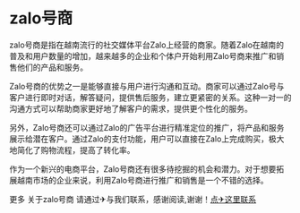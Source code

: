 # zalo号商

zalo号商是指在越南流行的社交媒体平台Zalo上经营的商家。随着Zalo在越南的普及和用户数量的增加，越来越多的企业和个体户开始利用Zalo号商来推广和销售他们的产品和服务。

Zalo号商的优势之一是能够直接与用户进行沟通和互动。商家可以通过Zalo号与客户进行即时对话，解答疑问，提供售后服务，建立更紧密的关系。这种一对一的沟通方式可以帮助商家更好地了解客户的需求，提供更个性化的服务。

另外，Zalo号商还可以通过Zalo的广告平台进行精准定位的推广，将产品和服务展示给潜在客户。通过Zalo的支付功能，用户可以直接在Zalo上完成购买，极大地简化了购物流程，提高了转化率。

作为一个新兴的电商平台，Zalo号商还有很多待挖掘的机会和潜力。对于想要拓展越南市场的企业来说，利用Zalo号商进行推广和销售是一个不错的选择。

更多 关于zalo号商 请通过✈与我们联系，感谢阅读,谢谢！[点✈这里联系](https://b.k02.cc)